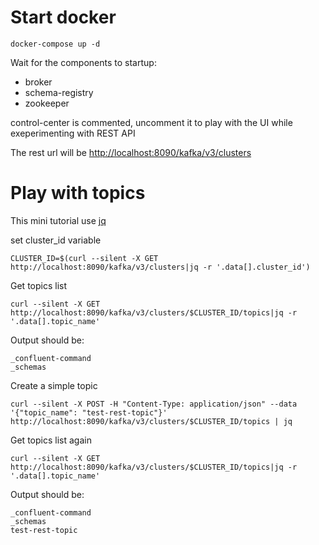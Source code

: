 # Start docker

    docker-compose up -d

Wait for the components to startup:

* broker
* schema-registry
* zookeeper

control-center is commented, uncomment it to play with the UI while exeperimenting with REST API

The rest url will be [http://localhost:8090/kafka/v3/clusters](http://localhost:8090/kafka/v3/clusters)

# Play with topics

This mini tutorial use [jq](https://jqlang.github.io/jq/)

set cluster_id variable

    CLUSTER_ID=$(curl --silent -X GET http://localhost:8090/kafka/v3/clusters|jq -r '.data[].cluster_id')

Get topics list

    curl --silent -X GET http://localhost:8090/kafka/v3/clusters/$CLUSTER_ID/topics|jq -r '.data[].topic_name'

Output should be:

    _confluent-command
    _schemas

Create a simple topic

    curl --silent -X POST -H "Content-Type: application/json" --data '{"topic_name": "test-rest-topic"}' http://localhost:8090/kafka/v3/clusters/$CLUSTER_ID/topics | jq

Get topics list again

    curl --silent -X GET http://localhost:8090/kafka/v3/clusters/$CLUSTER_ID/topics|jq -r '.data[].topic_name'

Output should be:

    _confluent-command
    _schemas
    test-rest-topic